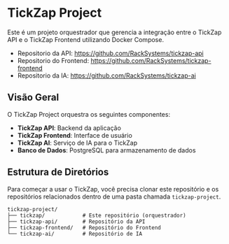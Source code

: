 # TickZap Project

Este é um projeto orquestrador que gerencia a integração entre o TickZap API e o TickZap Frontend utilizando Docker
Compose.

- Repositorio da API: https://github.com/RackSystems/tickzap-api
- Repositorio do Frontend: https://github.com/RackSystems/tickzap-frontend
- Repositorio da IA: https://github.com/RackSystems/tickzap-ai

## Visão Geral

O TickZap Project orquestra os seguintes componentes:

- **TickZap API**: Backend da aplicação
- **TickZap Frontend**: Interface de usuário
- **TickZap AI**: Serviço de IA para o TickZap
- **Banco de Dados**: PostgreSQL para armazenamento de dados

## Estrutura de Diretórios

Para começar a usar o TickZap, você precisa clonar este repositório e os repositórios relacionados dentro de uma pasta
chamada `tickzap-project`.

```
tickzap-project/
├── tickzap/            # Este repositório (orquestrador)
├── tickzap-api/        # Repositório da API
├── tickzap-frontend/   # Repositório do Frontend
└── tickzap-ai/         # Repositório de IA
```
